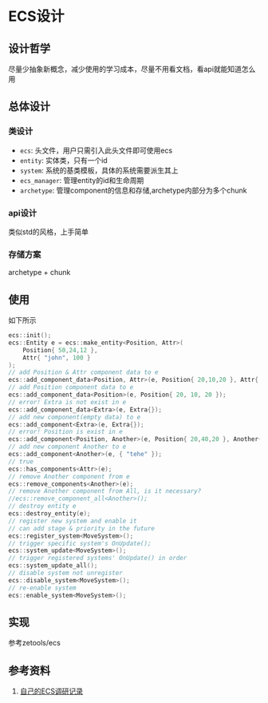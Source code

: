 # ECS设计

## 设计哲学

尽量少抽象新概念，减少使用的学习成本，尽量不用看文档，看api就能知道怎么用

## 总体设计

### 类设计

- `ecs`: 头文件，用户只需引入此头文件即可使用ecs
- `entity`: 实体类，只有一个id
- `system`: 系统的基类模板，具体的系统需要派生其上
- `ecs_manager`: 管理entity的id和生命周期
- `archetype`: 管理component的信息和存储,archetype内部分为多个chunk

### api设计

类似std的风格，上手简单

### 存储方案

archetype + chunk

## 使用

如下所示

```c++
ecs::init();
ecs::Entity e = ecs::make_entity<Position, Attr>(
    Position{ 50,24,12 },
    Attr{ "john", 100 }
);
// add Position & Attr component data to e
ecs::add_component_data<Position, Attr>(e, Position{ 20,10,20 }, Attr{ "mary", 105 });
// add Position component data to e
ecs::add_component_data<Position>(e, Position{ 20, 10, 20 });
// error! Extra is not exist in e
ecs::add_component_data<Extra>(e, Extra{});
// add new component(empty data) to e
ecs::add_component<Extra>(e, Extra{});
// error! Position is exist in e
ecs::add_component<Position, Another>(e, Position{ 20,40,20 }, Another{ "tehe" });
// add new component Another to e
ecs::add_component<Another>(e, { "tehe" });
// true
ecs::has_components<Attr>(e);
// remove Another component from e
ecs::remove_components<Another>(e);
// remove Another component from All, is it necessary?
//ecs::remove_component_all<Another>();
// destroy entity e
ecs::destroy_entity(e);
// register new system and enable it
// can add stage & priority in the future
ecs::register_system<MoveSystem>();
// trigger specific system's OnUpdate();
ecs::system_update<MoveSystem>();
// trigger registered systems' OnUpdate() in order
ecs::system_update_all();
// disable system not unregister
ecs::disable_system<MoveSystem>();
// re-enable system
ecs::enable_system<MoveSystem>();

```

## 实现

参考zetools/ecs

## 参考资料

1. [自己的ECS调研记录](../material/ECS调研.md)
